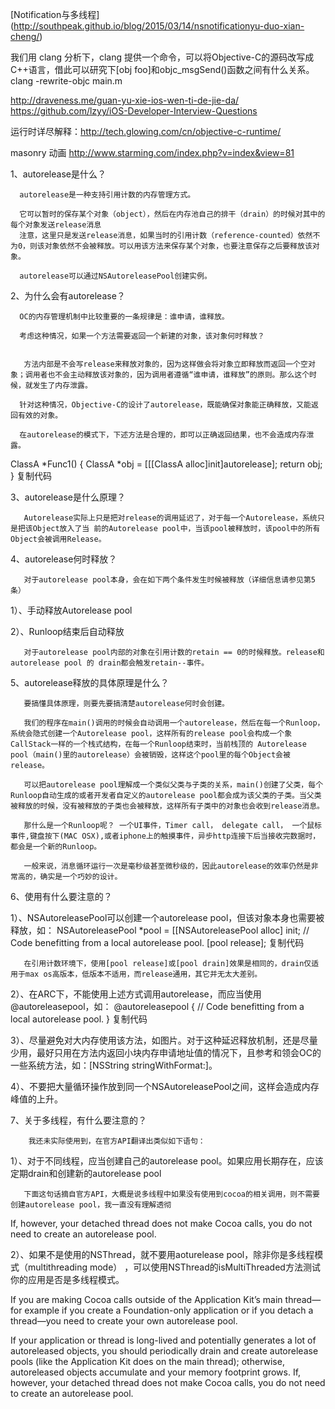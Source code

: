 [Notification与多线程] (http://southpeak.github.io/blog/2015/03/14/nsnotificationyu-duo-xian-cheng/)


我们用 clang 分析下，clang 提供一个命令，可以将Objective-C的源码改写成C++语言，借此可以研究下[obj foo]和objc_msgSend()函数之间有什么关系。
clang -rewrite-objc main.m


http://draveness.me/guan-yu-xie-ios-wen-ti-de-jie-da/
https://github.com/lzyy/iOS-Developer-Interview-Questions

运行时详尽解释：http://tech.glowing.com/cn/objective-c-runtime/

masonry 动画 http://www.starming.com/index.php?v=index&view=81




1、autorelease是什么？

      autorelease是一种支持引用计数的内存管理方式。

      它可以暂时的保存某个对象（object），然后在内存池自己的排干（drain）的时候对其中的每个对象发送release消息
      注意，这里只是发送release消息，如果当时的引用计数（reference-counted）依然不为0，则该对象依然不会被释放。可以用该方法来保存某个对象，也要注意保存之后要释放该对象。

      autorelease可以通过NSAutoreleasePool创建实例。 

2、为什么会有autorelease？

      OC的内存管理机制中比较重要的一条规律是：谁申请，谁释放。

      考虑这种情况，如果一个方法需要返回一个新建的对象，该对象何时释放？


       方法内部是不会写release来释放对象的，因为这样做会将对象立即释放而返回一个空对象；调用者也不会主动释放该对象的，因为调用者遵循“谁申请，谁释放”的原则。那么这个时候，就发生了内存泄露。

      针对这种情况，Objective-C的设计了autorelease，既能确保对象能正确释放，又能返回有效的对象。

      在autorelease的模式下，下述方法是合理的，即可以正确返回结果，也不会造成内存泄露。
ClassA *Func1()
{
ClassA *obj = [[[ClassA alloc]init]autorelease];
return obj;
}
复制代码

3、autorelease是什么原理？

       Autorelease实际上只是把对release的调用延迟了，对于每一个Autorelease，系统只是把该Object放入了当 前的Autorelease pool中，当该pool被释放时，该pool中的所有Object会被调用Release。

4、autorelease何时释放？

       对于autorelease pool本身，会在如下两个条件发生时候被释放（详细信息请参见第5条）

1）、手动释放Autorelease pool

2）、Runloop结束后自动释放

       对于autorelease pool内部的对象在引用计数的retain == 0的时候释放。release和autorelease pool 的 drain都会触发retain--事件。 

5、autorelease释放的具体原理是什么？

       要搞懂具体原理，则要先要搞清楚autorelease何时会创建。

       我们的程序在main()调用的时候会自动调用一个autorelease，然后在每一个Runloop， 系统会隐式创建一个Autorelease pool，这样所有的release pool会构成一个象CallStack一样的一个栈式结构，在每一个Runloop结束时，当前栈顶的 Autorelease pool（main()里的autorelease）会被销毁，这样这个pool里的每个Object会被release。

       可以把autorelease pool理解成一个类似父类与子类的关系，main()创建了父类，每个Runloop自动生成的或者开发者自定义的autorelease pool都会成为该父类的子类。当父类被释放的时候，没有被释放的子类也会被释放，这样所有子类中的对象也会收到release消息。

       那什么是一个Runloop呢？ 一个UI事件，Timer call， delegate call， 一个鼠标事件,键盘按下(MAC OSX),或者iphone上的触摸事件，异步http连接下后当接收完数据时，都会是一个新的Runloop。

       一般来说，消息循环运行一次是毫秒级甚至微秒级的，因此autorelease的效率仍然是非常高的，确实是一个巧妙的设计。 

6、使用有什么要注意的？

1）、NSAutoreleasePool可以创建一个autorelease pool，但该对象本身也需要被释放，如：
NSAutoreleasePool *pool = [[NSAutoreleasePool alloc] init;
// Code benefitting from a local autorelease pool.
[pool release];
复制代码

       在引用计数环境下，使用[pool release]或[pool drain]效果是相同的，drain仅适用于max os高版本，低版本不适用，而release通用，其它并无太大差别。

2）、在ARC下，不能使用上述方式调用autorelease，而应当使用@autoreleasepool，如：
@autoreleasepool {
   // Code benefitting from a local autorelease pool.
}
复制代码

3）、尽量避免对大内存使用该方法，如图片。对于这种延迟释放机制，还是尽量少用，最好只用在方法内返回小块内存申请地址值的情况下，且参考和领会OC的一些系统方法，如：[NSString stringWithFormat:]。

4）、不要把大量循环操作放到同一个NSAutoreleasePool之间，这样会造成内存峰值的上升。

7、关于多线程，有什么要注意的？

        我还未实际使用到，在官方API翻译出类似如下语句：

1）、对于不同线程，应当创建自己的autorelease pool。如果应用长期存在，应该定期drain和创建新的autorelease pool

       下面这句话摘自官方API，大概是说多线程中如果没有使用到cocoa的相关调用，则不需要创建autorelease pool，我一直没有理解透彻

If, however, your detached thread does not make Cocoa calls, you do not need to create an autorelease pool.

2）、如果不是使用的NSThread，就不要用aoturelease pool，除非你是多线程模式（multithreading mode） ，可以使用NSThread的isMultiThreaded方法测试你的应用是否是多线程模式。



If you are making Cocoa calls outside of the Application Kit’s main thread—for example if you create a Foundation-only application or if you detach a thread—you need to create your own autorelease pool.

If your application or thread is long-lived and potentially generates a lot of autoreleased objects, you should periodically drain and create autorelease pools (like the Application Kit does on the main thread); otherwise, autoreleased objects accumulate and your memory footprint grows. If, however, your detached thread does not make Cocoa calls, you do not need to create an autorelease pool.

